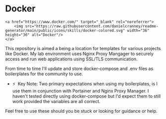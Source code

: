 # Docker
	<a href="https://www.docker.com/" target="_blank" rel="noreferrer">
		<img src="https://raw.githubusercontent.com/danielcranney/readme-generator/main/public/icons/skills/docker-colored.svg" width="36" height="36" alt="Docker"/>
	</a>

This repository is aimed a being a location for templates for various projects like Docker. My lab environment uses Nginx Proxy Mangager to securely access and run web applications using SSL/TLS communication.

From time to time I'll update and store docker-compose and .env files as boilerplates for the community to use.

* ⚡  Key Note: Two primary expectations when using my boilerplates, is I use them in conjunction with Portainer and Nginx Proxy Manager. I haven't tested directly using docker-compose but I'd expect them to still work provided the variables are all correct.

Feel free to use these should you be stuck or looking for guidance or help.
